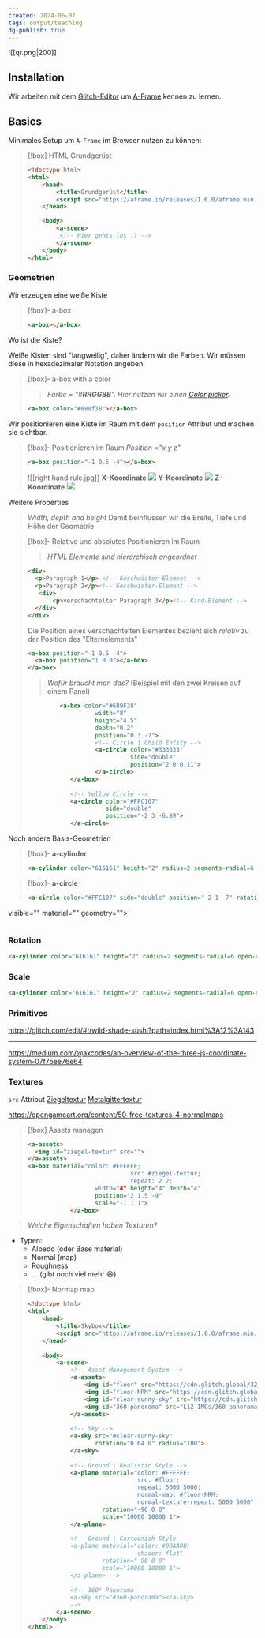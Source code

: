 ```yaml
---
created: 2024-06-07
tags: output/teaching
dg-publish: true
---
```

![[qr.png|200]]
## Installation

Wir arbeiten mit dem [Glitch-Editor](https://glitch.com/~aframe-base-template) um [A-Frame](https://aframe.io/docs/1.6.0/introduction/) kennen zu lernen.

## Basics


Minimales Setup um `A-Frame` im Browser nutzen zu können:

>[!box] HTML Grundgerüst
>```html
><!doctype html>
> <html>
>     <head>
>         <title>Grundgerüst</title>
>         <script src="https://aframe.io/releases/1.6.0/aframe.min.js"></script>
>     </head>
> 
>     <body>
>         <a-scene>
>          <!-- Hier gehts los :) -->
>         </a-scene>
>     </body>
> </html>
>```

### Geometrien

Wir erzeugen eine weiße Kiste
> [!box]- a-box
> ```html
> <a-box></a-box>
> ```

Wo ist die Kiste?

Weiße Kisten sind "langweilig", daher ändern wir die Farben. Wir müssen diese in hexadezimaler Notation angeben. 
> [!box]- a-box with a color
> >*Farbe = "#**RRGGBB**". Hier nutzen wir einen [Color picker](https://imagecolorpicker.com/color-code/d94848).*
> ```html
> <a-box color="#689f38"></a-box>
> ```

Wir positionieren eine Kiste im Raum mit dem `position` Attribut und machen sie sichtbar.
>[!box]- Positionieren im Raum 
> *Position ="x y z"* 
>
> ```html
> <a-box position="-1 0.5 -4"></a-box>
> ```
>![[right hand rule.jpg]]
> **X-Koordinate**
> ![](Atlas/Utilities/Attachments/1!IS0QPc6WC1f_HUIk6TkFhA.png.webp)
> **Y-Koordinate**
> ![](Atlas/Utilities/Attachments/1!KqaRvaAxqiKQhLpu6G4HEQ.png.webp)
> **Z-Koordinate**
> ![](Atlas/Utilities/Attachments/1!EJByuF99E2fIfyJWuJzASg.png.webp)

Weitere Properties

>*Width, depth and height*
Damit beinflussen wir die Breite, Tiefe und Höhe der Geometrie


>[!box]- Relative und absolutes Positionieren im Raum
> >*HTML Elemente sind hierarchisch angeordnet*
> ```html
> <div>
> 	<p>Paragraph 1</p> <!-- Geschwister-Element -->
> 	<p>Paragraph 2</p><!-- Geschwister-Element -->
> 	 <div>
> 		 <p>verschachtelter Paragraph 3</p><!-- Kind-Element -->
> 	</div>
> </div>
> ```
> Die Position eines verschachtelten Elementes bezieht sich *relativ* zu der Position des "Elternelements"
> ```html
> <a-box position="-1 0.5 -4">
> 	<a-box position="1 0 0"></a-box>
> </a-box>
> ```
> >*Wofür braucht man das?* (Beispiel mit den zwei Kreisen auf einem Panel)
> ```html
>          <a-box color="#689F38"
>                    width="8"
>                    height="4.5"
>                    depth="0.2"
>                    position="0 3 -7">
>                    <!-- Circle | Child Entity -->
>                    <a-circle color="#333333"
>                              side="double"
>                              position="2 0 0.11">
>                    </a-circle>
>             </a-box>
>             
>             <!-- Yellow Circle -->
>             <a-circle color="#FFC107"
>                       side="double"
>                       position="-2 3 -6.89">
>             </a-circle>
>```


Noch andere Basis-Geometrien

>[!box]- **a-cylinder**
>```html
><a-cylinder color="616161" height="2" radius=2 segments-radial=6 open-ended=true side="double"></a-cylinder
>```

>[!box]- **a-circle**
>```html
><a-circle color="#FFC107" side="double" position="-2 1 -7" rotation="" scale="" 
visible="" material="" geometry=""></a-circle>
>```

### Rotation

```html
<a-cylinder color="616161" height="2" radius=2 segments-radial=6 open-ended=true side="double" rotation="90 0 0"></a-cylinder>
```

### Scale

```html
<a-cylinder color="616161" height="2" radius=2 segments-radial=6 open-ended=true side="double" scale="1 1 1"></a-cylinder>
```

### Primitives

https://glitch.com/edit/#!/wild-shade-sushi?path=index.html%3A12%3A143

---
https://medium.com/@axcodes/an-overview-of-the-three-js-coordinate-system-07f75ee76e64

### Textures
`src` Attribut
[Ziegeltextur](https://cdn.glitch.global/3694ad6f-6029-48ee-8ecf-847d93d400ca/brick-piles-placed-factory-floor.jpg?v=1718354927626)
[Metalgittertextur](https://cdn.glitch.global/3694ad6f-6029-48ee-8ecf-847d93d400ca/metal-grid-texture_1048-5434.jpg?v=1718354928342)

https://opengameart.org/content/50-free-textures-4-normalmaps


>[!box] Assets managen
>```html
><a-assets>
> 	<img id="ziegel-textur" src="">
></a-assets>
><a-box material="color: #FFFFFF;
>                              src: #ziegel-textur;
>                              repeat: 2 2;
>                    width="4" height="4" depth="4"
>                    position="2 1.5 -9"
>                    scale="-1 1 1">
>             </a-box>
>```

> *Welche Eigenschaften haben Texturen?*

- Typen:
	- Albedo (oder Base material)
	- Normal (map)
	- Roughness
	- ... (gibt noch viel mehr 😆)

>[!box]- Normap map
> ```html
> <!doctype html>
> <html>
>     <head>
>         <title>Skybox</title>
>         <script src="https://aframe.io/releases/1.6.0/aframe.min.js"></script>
>     </head>
>     
>     <body>
>         <a-scene>
>             <!-- Asset Management System -->
>             <a-assets>
>                 <img id="floor" src="https://cdn.glitch.global/326bdbad-d0e2-476e-8a9b-ad9dad19771b/153.JPG?v=1718362016939">
>                 <img id="floor-NRM" src="https://cdn.glitch.global/326bdbad-d0e2-476e-8a9b-ad9dad19771b/153_norm.JPG?v=1718367787761">
>                 <img id="clear-sunny-sky" src="https://cdn.glitch.global/326bdbad-d0e2-476e-8a9b-ad9dad19771b/clear-sunny-sky.jpg?v=1718365668092">
>                 <img id="360-panorama" src="L12-IMGs/360-panorama.jpg">
>             </a-assets>
>             
>             <!-- Sky -->
>             <a-sky src="#clear-sunny-sky"
>                    rotation="0 64 0" radius="100">
>             </a-sky> 
>             
>             <!-- Ground | Realistic Style -->
>             <a-plane material="color: #FFFFFF;
>                                src: #floor;
>                                repeat: 5000 5000;
>                                normal-map: #floor-NRM;
>                                normal-texture-repeat: 5000 5000"
>                      rotation="-90 0 0"
>                      scale="10000 10000 1">
>             </a-plane> 
>             
>             <!-- Ground | Cartoonish Style
>             <a-plane material="color: #00AA00;
>                                shader: flat"
>                      rotation="-90 0 0"
>                      scale="10000 10000 1">
>             </a-plane> -->
>             
>             <!-- 360° Panorama 
>             <a-sky src="#360-panorama"></a-sky>
>             -->
>         </a-scene>
>     </body>
> </html>
> ```



